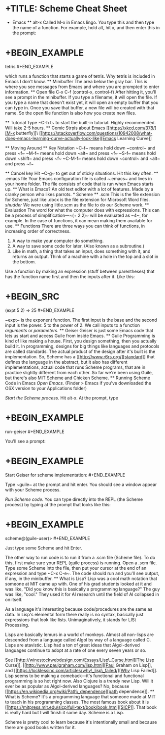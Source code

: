 +TITLE: Scheme Cheat Sheet
==========================

-   Emacs \*\* alt-x Called M-x in Emacs lingo. You type this and then
    type the name of a function. For example, hold alt, hit x, and then
    enter this in the prompt:

+BEGIN\_EXAMPLE
===============

tetris \#+END\_EXAMPLE

which runs a function that starts a game of tetris. Why tetris is
included in Emacs I don't know. \*\* Minibuffer The area below the gray
bar. This is where you see messages from Emacs and where you are
prompted to enter information. \*\* Open file C-x C-f (control-x,
control-f) After hitting it, you'll see a prompt in the minibuffer. If
you type a filename, it will open the file. If you type a name that
doesn't exist yet, it will open an empty buffer that you can type in.
Once you save that buffer, a new file will be created with that name. So
the open file function is also how you create new files.

\*\* Tutorial Type \~C-h t\~ to start the built-in tutorial. Highly
recommended. Will take 2-5 hours. \*\* Comic Strpis about Emacs
[[https://xkcd.com/378/][M-x butterfly]]\\
[[https://stackoverflow.com/questions/10942008/what-does-emacs-learning-curve-actually-look-like][Emacs
Learning Curve]]

\*\* Moving Around \*\* Key Notation ~C-f~ means hold down ~control~ and
press ~f~ ~M-f~ means hold down ~alt~ and press ~f~ ~S-f~ means hold
down ~shift~ and press ~f~ ~C-M-f~ means hold down ~control~ and ~alt~
and press ~f~

\*\* Cancel key Hit ~C-g~ to get out of sticky situations. Hit this key
often. \*\* .emacs file Your Emacs configuration file is called ~.emacs~
and lives in your home folder. The file consists of code that is run
when Emacs starts up. \*\* What is Emacs? An old text editor with a lot
of features. Made by a cranky person who likes parrots. \* Scheme \*\*
.scm This is the file extension for Scheme, just like .docx is the file
extension for Microsoft Word files. *shudder* We were using little.scm
as the file to do our Scheme work. \*\* Evaluation The word for what the
computer does with expressions. This can be a process of
simplification—\~(+ 2 2)\~ will be evaluated as ~4~, for example. In the
case of functions, it can mean making them available for use. \*\*
Functions There are three ways you can think of functions, in increasing
order of correctness.

1.  A way to make your computer do something.
2.  A way to save some code for later. (Also known as a subroutine.)
3.  Like in math, a thing that takes an input, does something with it,
    and returns an output. Think of a machine with a hole in the top and
    a slot in the bottom.

Use a function by making an expression (stuff between parentheses) that
has the function name first and then the inputs after it. Like this:

+BEGIN\_SRC
===========

(expt 5 2) =\> 25 \#+END\_EXAMPLE

~expt~ is the exponent function. The first input is the base and the
second input is the power. 5 to the power of 2. We call inputs to a
function *arguments* or *parameters*. \*\* Geiser Geiser is just some
Emacs code that lets us start and access Guile from inside Emacs. \*\*
Guile Programming is kind of like making a house. First, you design
something, then you actually build it. In programming, designs for big
things like languages and protocols are called standards. The actual
product of the design after it's built is the implementation. So, Scheme
has a [[http://www.r6rs.org/][standard]] that defines the language in
the abstract, but it also has different implementations, actual code
that runs Scheme programs, that are in practice slightly different from
each other. So far we're been using Guile, but there's also MIT Scheme
and Chicken Scheme. \*\* Running Scheme Code in Emacs *Open Emacs.*
(Finder \> Emacs if you've downloaded the OSX version to your
Applications folder)

*Start the Scheme process.* Hit alt-x. At the prompt, type

+BEGIN\_EXAMPLE
===============

run-geiser \#+END\_EXAMPLE

You'll see a prompt:

+BEGIN\_EXAMPLE
===============

Start Geiser for scheme implementation: \#+END\_EXAMPLE

Type ~guile~ at the prompt and hit enter. You should see a window appear
with your Scheme process.

*Run Scheme code.* You can type directly into the REPL (the Scheme
process) by typing at the prompt that looks like this:

+BEGIN\_EXAMPLE
===============

scheme@(guile-user)\> \#+END\_EXAMPLE

Just type some Scheme and hit Enter.

The other way to run code is to run it from a .scm file (Scheme file).
To do this, first make sure your REPL (guile process) is running. Open a
.scm file. Type some Scheme into the file, then put your cursor at the
end of an expression and type \~C-x C-e\~. The code should run and
you'll see output, if any, in the minibuffer. \*\* What is Lisp? Lisp
was a cool math notation that someone at MIT came up with. One of his
grad students looked at it and was like, "Did you know this is basically
a programming language?" The guy was like, "cool." They used it for AI
research until the field of AI collapsed in on itself.

As a language it's interesting because code/procedures are the same as
data. In Lisp's elemental form there really is no syntax, basically just
expressions that look like lists. Unimaginatively, it stands for LISt
Processing.

Lisps are basically lemurs in a world of monkeys. Almost all non-lisps
are descended from a language called Algol by way of a language called
C. Lisps are atavistic. Lisp had a ton of great ideas that Algol-derived
languages continue to adopt at a rate of one every seven years or so.

See [[http://winestockwebdesign.com/Essays/Lisp\_Curse.html][The Lisp
Curse]], [[http://www.paulgraham.com/lisp.html][Paul Graham on Lisp]],
and [[https://locklessinc.com/articles/why\_lisp\_failed/][Why Lisp
Failed]]. Lisp seems to be making a comeback—it's functional and
functional programming is so hot right now. Also Clojure is a trendy new
Lisp. Will it ever be as popular as Algol-derived languages? No, because
[[https://en.wikipedia.org/wiki/Path\_dependence][path dependence]].
\*\* What is Scheme? It's a programming language that someone made at
MIT to teach in his programming classes. The most famous book about it
is [[https://mitpress.mit.edu/sicp/full-text/book/book.html][SICP]].
That book is really hard but I will finish it some day. Scheme is a
Lisp.

Scheme is pretty cool to learn because it's intentionally small and
because there are good books written for it.
